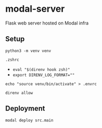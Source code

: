 # modal-server
Flask web server hosted on Modal infra

## Setup
`python3 -m venv venv`

`.zshrc`
- `eval "$(direnv hook zsh)"`
- `export DIRENV_LOG_FORMAT=""`

`echo "source venv/bin/activate" > .envrc`

`direnv allow`


## Deployment
`modal deploy src.main`
